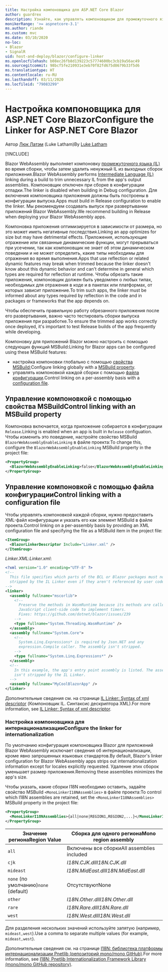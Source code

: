 ```yaml
---
title: Настройка компоновщика для ASP.NET Core Blazor
author: guardrex
description: Узнайте, как управлять компоновщиком для промежуточного языка (IL) при создании приложения Blazor.
monikerRange: '>= aspnetcore-3.1'
ms.author: riande
ms.custom: mvc
ms.date: 03/10/2020
no-loc:
- Blazor
- SignalR
uid: host-and-deploy/blazor/configure-linker
ms.openlocfilehash: b08ec26fb8d139223c57774600bc3cb19a56ac49
ms.sourcegitcommit: 98bcf5fe210931e3eb70f82fd675d8679b33f5d6
ms.translationtype: HT
ms.contentlocale: ru-RU
ms.lasthandoff: 03/11/2020
ms.locfileid: "79083299"
---
```

# <a name="configure-the-linker-for-aspnet-core-blazor"></a><span data-ttu-id="a1fea-103">Настройка компоновщика для ASP.NET Core Blazor</span><span class="sxs-lookup"><span data-stu-id="a1fea-103">Configure the Linker for ASP.NET Core Blazor</span></span>

<span data-ttu-id="a1fea-104">Автор [Люк Латэм](https://github.com/guardrex) (Luke Latham)</span><span class="sxs-lookup"><span data-stu-id="a1fea-104">By [Luke Latham](https://github.com/guardrex)</span></span>

[!INCLUDE[](~/includes/blazorwasm-preview-notice.md)]

<span data-ttu-id="a1fea-105">Blazor WebAssembly выполняет компоновку [промежуточного языка (IL)](/dotnet/standard/managed-code#intermediate-language--execution) во время сборки, чтобы затем удалить ненужный IL из выходных сборок приложения.</span><span class="sxs-lookup"><span data-stu-id="a1fea-105">Blazor WebAssembly performs [Intermediate Language (IL)](/dotnet/standard/managed-code#intermediate-language--execution) linking during a build to trim unnecessary IL from the app's output assemblies.</span></span> <span data-ttu-id="a1fea-106">Компоновщик отключен при сборке в конфигурации отладки.</span><span class="sxs-lookup"><span data-stu-id="a1fea-106">The linker is disabled when building in Debug configuration.</span></span> <span data-ttu-id="a1fea-107">Для включения компоновщика приложения должны быть построены в конфигурации выпуска.</span><span class="sxs-lookup"><span data-stu-id="a1fea-107">Apps must build in Release configuration to enable the linker.</span></span> <span data-ttu-id="a1fea-108">Мы рекомендуем создавать выпуск при развертывании приложений Blazor WebAssembly.</span><span class="sxs-lookup"><span data-stu-id="a1fea-108">We recommend building in Release when deploying your Blazor WebAssembly apps.</span></span> 

<span data-ttu-id="a1fea-109">Компоновка приложения оптимизируется в зависимости от размера, но это может иметь негативные последствия.</span><span class="sxs-lookup"><span data-stu-id="a1fea-109">Linking an app optimizes for size but may have detrimental effects.</span></span> <span data-ttu-id="a1fea-110">Приложения, использующие отражение или связанные динамические функции, могут прерываться при усечении, так как компоновщик не знает об этом динамическом поведении и не может определить, какие типы необходимы для отражения во время выполнения.</span><span class="sxs-lookup"><span data-stu-id="a1fea-110">Apps that use reflection or related dynamic features may break when trimmed because the linker doesn't know about this dynamic behavior and can't determine in general which types are required for reflection at runtime.</span></span> <span data-ttu-id="a1fea-111">Чтобы обрезать такие приложения, компоновщик должен быть уведомлен о любых типах, необходимых для отражения в коде и в пакетах или платформах, от которых зависит приложение.</span><span class="sxs-lookup"><span data-stu-id="a1fea-111">To trim such apps, the linker must be informed about any types required by reflection in the code and in packages or frameworks that the app depends on.</span></span> 

<span data-ttu-id="a1fea-112">Чтобы обеспечить правильную работу обрезанного приложения после его развертывания, важно часто тестировать сборки выпуска приложения при разработке.</span><span class="sxs-lookup"><span data-stu-id="a1fea-112">To ensure the trimmed app works correctly once deployed, it's important to test Release builds of the app frequently while developing.</span></span>

<span data-ttu-id="a1fea-113">Компоновку для приложений Blazor можно настроить с помощью следующих функций MSBuild:</span><span class="sxs-lookup"><span data-stu-id="a1fea-113">Linking for Blazor apps can be configured using these MSBuild features:</span></span>

* <span data-ttu-id="a1fea-114">настройка компоновки глобально с помощью [свойства MSBuild](#control-linking-with-an-msbuild-property);</span><span class="sxs-lookup"><span data-stu-id="a1fea-114">Configure linking globally with a [MSBuild property](#control-linking-with-an-msbuild-property).</span></span>
* <span data-ttu-id="a1fea-115">управлять компоновкой каждой сборки с помощью [файла конфигурации](#control-linking-with-a-configuration-file).</span><span class="sxs-lookup"><span data-stu-id="a1fea-115">Control linking on a per-assembly basis with a [configuration file](#control-linking-with-a-configuration-file).</span></span>

## <a name="control-linking-with-an-msbuild-property"></a><span data-ttu-id="a1fea-116">Управление компоновкой с помощью свойства MSBuild</span><span class="sxs-lookup"><span data-stu-id="a1fea-116">Control linking with an MSBuild property</span></span>

<span data-ttu-id="a1fea-117">Компоновка включается, когда приложение собирается в конфигурации `Release`.</span><span class="sxs-lookup"><span data-stu-id="a1fea-117">Linking is enabled when an app is built in `Release` configuation.</span></span> <span data-ttu-id="a1fea-118">Чтобы изменить это поведение, настройте свойство MSBuild `BlazorWebAssemblyEnableLinking` в файле проекта:</span><span class="sxs-lookup"><span data-stu-id="a1fea-118">To change this, configure the `BlazorWebAssemblyEnableLinking` MSBuild property in the project file:</span></span>

```xml
<PropertyGroup>
  <BlazorWebAssemblyEnableLinking>false</BlazorWebAssemblyEnableLinking>
</PropertyGroup>
```

## <a name="control-linking-with-a-configuration-file"></a><span data-ttu-id="a1fea-119">Управление компоновкой с помощью файла конфигурации</span><span class="sxs-lookup"><span data-stu-id="a1fea-119">Control linking with a configuration file</span></span>

<span data-ttu-id="a1fea-120">Чтобы управлять компоновкой каждой сборки, нужно предоставить XML-файл конфигурации и указать его как элемент MSBuild в файле проекта.</span><span class="sxs-lookup"><span data-stu-id="a1fea-120">Control linking on a per-assembly basis by providing an XML configuration file and specifying the file as a MSBuild item in the project file:</span></span>

```xml
<ItemGroup>
  <BlazorLinkerDescriptor Include="Linker.xml" />
</ItemGroup>
```

<span data-ttu-id="a1fea-121">*Linker.XML*:</span><span class="sxs-lookup"><span data-stu-id="a1fea-121">*Linker.xml*:</span></span>

```xml
<?xml version="1.0" encoding="UTF-8" ?>
<!--
  This file specifies which parts of the BCL or Blazor packages must not be
  stripped by the IL Linker even if they aren't referenced by user code.
-->
<linker>
  <assembly fullname="mscorlib">
    <!--
      Preserve the methods in WasmRuntime because its methods are called by 
      JavaScript client-side code to implement timers.
      Fixes: https://github.com/dotnet/blazor/issues/239
    -->
    <type fullname="System.Threading.WasmRuntime" />
  </assembly>
  <assembly fullname="System.Core">
    <!--
      System.Linq.Expressions* is required by Json.NET and any 
      expression.Compile caller. The assembly isn't stripped.
    -->
    <type fullname="System.Linq.Expressions*" />
  </assembly>
  <!--
    In this example, the app's entry point assembly is listed. The assembly
    isn't stripped by the IL Linker.
  -->
  <assembly fullname="MyCoolBlazorApp" />
</linker>
```

<span data-ttu-id="a1fea-122">Дополнительные сведения см. на странице [IL Linker: Syntax of xml descriptor](https://github.com/mono/linker/blob/master/src/linker/README.md#syntax-of-xml-descriptor) (Компоновщик IL. Синтаксис дескриптора XML).</span><span class="sxs-lookup"><span data-stu-id="a1fea-122">For more information, see [IL Linker: Syntax of xml descriptor](https://github.com/mono/linker/blob/master/src/linker/README.md#syntax-of-xml-descriptor).</span></span>

### <a name="configure-the-linker-for-internationalization"></a><span data-ttu-id="a1fea-123">Настройка компоновщика для интернационализации</span><span class="sxs-lookup"><span data-stu-id="a1fea-123">Configure the linker for internationalization</span></span>

<span data-ttu-id="a1fea-124">По умолчанию конфигурация компоновщика Blazor для приложений Blazor WebAssembly исключает сведения об интернационализации, кроме явно запрошенных языковых стандартов.</span><span class="sxs-lookup"><span data-stu-id="a1fea-124">By default, Blazor's linker configuration for Blazor WebAssembly apps strips out internationalization information except for locales explicitly requested.</span></span> <span data-ttu-id="a1fea-125">Удаление этих сборок уменьшает размер приложения.</span><span class="sxs-lookup"><span data-stu-id="a1fea-125">Removing these assemblies minimizes the app's size.</span></span>

<span data-ttu-id="a1fea-126">Чтобы указать, какие сборки I18N необходимо оставить, задайте свойство MSBuild `<MonoLinkerI18NAssemblies>` в файле проекта:</span><span class="sxs-lookup"><span data-stu-id="a1fea-126">To control which I18N assemblies are retained, set the `<MonoLinkerI18NAssemblies>` MSBuild property in the project file:</span></span>

```xml
<PropertyGroup>
  <MonoLinkerI18NAssemblies>{all|none|REGION1,REGION2,...}</MonoLinkerI18NAssemblies>
</PropertyGroup>
```

| <span data-ttu-id="a1fea-127">Значение региона</span><span class="sxs-lookup"><span data-stu-id="a1fea-127">Region Value</span></span>     | <span data-ttu-id="a1fea-128">Сборка для одного региона</span><span class="sxs-lookup"><span data-stu-id="a1fea-128">Mono region assembly</span></span>    |
| ---------------- | ----------------------- |
| `all`            | <span data-ttu-id="a1fea-129">Включены все сборки</span><span class="sxs-lookup"><span data-stu-id="a1fea-129">All assemblies included</span></span> |
| `cjk`            | <span data-ttu-id="a1fea-130">*I18N.CJK.dll*</span><span class="sxs-lookup"><span data-stu-id="a1fea-130">*I18N.CJK.dll*</span></span>          |
| `mideast`        | <span data-ttu-id="a1fea-131">*I18N.MidEast.dll*</span><span class="sxs-lookup"><span data-stu-id="a1fea-131">*I18N.MidEast.dll*</span></span>      |
| <span data-ttu-id="a1fea-132">`none` (по умолчанию)</span><span class="sxs-lookup"><span data-stu-id="a1fea-132">`none` (default)</span></span> | <span data-ttu-id="a1fea-133">Отсутствуют</span><span class="sxs-lookup"><span data-stu-id="a1fea-133">None</span></span>                    |
| `other`          | <span data-ttu-id="a1fea-134">*I18N.Other.dll*</span><span class="sxs-lookup"><span data-stu-id="a1fea-134">*I18N.Other.dll*</span></span>        |
| `rare`           | <span data-ttu-id="a1fea-135">*I18N.Rare.dll*</span><span class="sxs-lookup"><span data-stu-id="a1fea-135">*I18N.Rare.dll*</span></span>         |
| `west`           | <span data-ttu-id="a1fea-136">*I18N.West.dll*</span><span class="sxs-lookup"><span data-stu-id="a1fea-136">*I18N.West.dll*</span></span>         |

<span data-ttu-id="a1fea-137">Для разделения нескольких значений используйте запятую (например, `mideast,west`).</span><span class="sxs-lookup"><span data-stu-id="a1fea-137">Use a comma to separate multiple values (for example, `mideast,west`).</span></span>

<span data-ttu-id="a1fea-138">Дополнительные сведения см. на странице [I18N: библиотека платформы интернационализации Pnetlib (репозиторий mono/mono GitHub)](https://github.com/mono/mono/tree/master/mcs/class/I18N).</span><span class="sxs-lookup"><span data-stu-id="a1fea-138">For more information, see [I18N: Pnetlib Internationalization Framework Library (mono/mono GitHub repository)](https://github.com/mono/mono/tree/master/mcs/class/I18N).</span></span>
